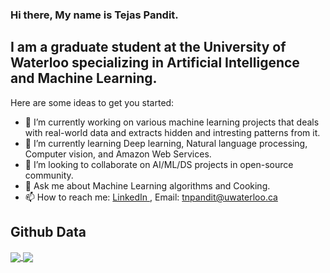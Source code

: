 ### Hi there, My name is Tejas Pandit.
##  I am a graduate student at the University of Waterloo specializing in Artificial Intelligence and Machine Learning.

Here are some ideas to get you started:

- 🔭 I’m currently working on various machine learning projects that deals with real-world data and extracts hidden and intresting patterns from it.
- 🌱 I’m currently learning Deep learning, Natural language processing, Computer vision, and Amazon Web Services.
- 👯 I’m looking to collaborate on AI/ML/DS projects in open-source community.
- 💬 Ask me about Machine Learning algorithms and Cooking.
- 📫 How to reach me: <a href = "https://www.linkedin.com/in/tejas-pandit/"> LinkedIn </a>, Email: <a href = "tnpandit@uwaterloo.ca"> tnpandit@uwaterloo.ca </a>

<h2>Github Data</h2>
<a href="https://github.com/tejasnp163/tejasnp163">
  <img align="center" src="https://github-readme-stats.vercel.app/api/top-langs/?username=tejasnp163&hide=java,html&title_color=black&text_color=black&icon_color=black&bg_color=white" />
</a>


<img align="center" src="https://github-readme-stats.vercel.app/api/pin/?username=tejasnp163&theme=dark" />
